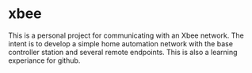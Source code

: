 # xbee
This is a personal project for communicating with an Xbee network. The intent is to develop a simple home automation network with the base controller station and several remote endpoints. This is also a learning experiance for github.
